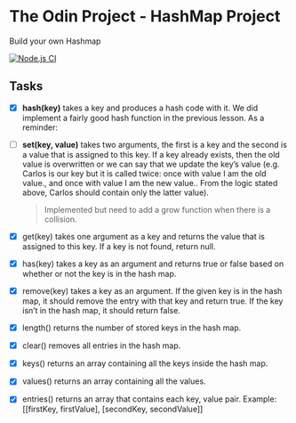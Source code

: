 # The Odin Project - HashMap Project
Build your own Hashmap

[![Node.js CI](https://github.com/BrendanFre/odin-hashmap/actions/workflows/nodeGithubTest.yml/badge.svg)](https://github.com/BrendanFre/odin-hashmap/actions/workflows/nodeGithubTest.yml)

## Tasks

- [X] **hash(key)** takes a key and produces a hash code with it. We did implement a fairly good hash function in the previous lesson. As a reminder:

- [ ] **set(key, value)** takes two arguments, the first is a key and the second is a value that is assigned to this key. If a key already exists, then the old value is overwritten or we can say that we update the key’s value (e.g. Carlos is our key but it is called twice: once with value I am the old value., and once with value I am the new value.. From the logic stated above, Carlos should contain only the latter value).
  
  > Implemented but need to add a grow function when there is a collision.

- [X] get(key) takes one argument as a key and returns the value that is assigned to this key. If a key is not found, return null.
- [x] has(key) takes a key as an argument and returns true or false based on whether or not the key is in the hash map.
- [x] remove(key) takes a key as an argument. If the given key is in the hash map, it should remove the entry with that key and return true. If the key isn’t in the hash map, it should return false.
- [x] length() returns the number of stored keys in the hash map.
- [x] clear() removes all entries in the hash map.
- [x] keys() returns an array containing all the keys inside the hash map.
- [x] values() returns an array containing all the values.
- [x] entries() returns an array that contains each key, value pair. Example: [[firstKey, firstValue], [secondKey, secondValue]]


